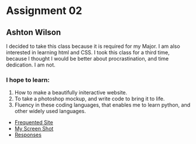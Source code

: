 # Assignment 02

## Ashton Wilson

I decided to take this class because it is required for my Major. I am also interested in learning html and CSS. I took this class for a third time, because I thought I would be better about procrastination, and time dedication. I am not.

### I hope to learn:

1. How to make a beautifully initeractive website.
2. To take a photoshop mockup, and write code to bring it to life.
3. Fluency in these coding languages, that enables me to learn python, and other widely used languages.

- [Frequented Site](https://hb.511.idaho.gov/#roadReports?timeFrame=TODAY&layers=roadReports%2CwinterDriving%2CweatherWarnings%2CotherStates/)
- [My Screen Shot](images/AtomScreenShot.png)
- [Responses](responses.txt)
